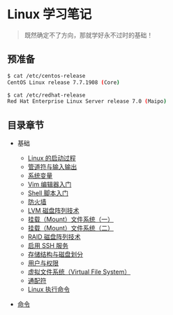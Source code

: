 # Linux 学习笔记

> 既然确定不了方向，那就学好永不过时的基础！

## 预准备

```bash
$ cat /etc/centos-release
CentOS Linux release 7.7.1908 (Core)
```

```bash
$ cat /etc/redhat-release
Red Hat Enterprise Linux Server release 7.0 (Maipo)
```

## 目录章节

- 基础
    - [Linux 的启动过程](基础/boot.md)
    - [管道符与输入输出](基础/pipeline.md)
    - [系统变量](基础/var.md)
    - [Vim 编辑器入门](基础/vim.md)
    - [Shell 脚本入门](基础/shell.md)
    - [防火墙](基础/firewall.md)
    - [LVM 磁盘阵列技术](基础/lvm.md)
    - [挂载（Mount）文件系统（一）](基础/mount_1.md)
    - [挂载（Mount）文件系统（二）](基础/mount_2.md)
    - [RAID 磁盘阵列技术](基础/raid.md)
    - [启用 SSH 服务](基础/ssh.md)
    - [存储结构与磁盘划分](基础/storage.md)
    - [用户与权限](基础/user.md)
    - [虚拟文件系统（Virtual File System）](基础/vfs.md)
    - [通配符](基础/wildcard.md)
    - [Linux 执行命令](基础/process.md)

- [命令](命令/README.md)
